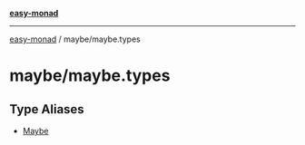 [**easy-monad**](../../README.md)

***

[easy-monad](../../modules.md) / maybe/maybe.types

# maybe/maybe.types

## Type Aliases

- [Maybe](type-aliases/Maybe.md)
